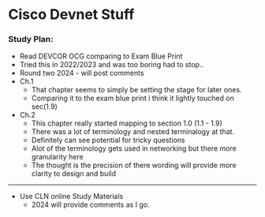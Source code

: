 # Cisco Devnet Stuff

### Study Plan:
- Read DEVCOR OCG comparing to Exam Blue Print
- Tried this in 2022/2023 and was too boring had to stop..
- Round two 2024 - will post comments
- Ch.1
	- That chapter seems to simply be setting the stage for later ones.
	- Comparing it to the exam blue print i think it lightly touched on sec(1.9)
- Ch.2 
	- This chapter really started mapping to section 1.0 (1.1 - 1.9)
	- There was a lot of terminology and nested terminalogy at that.
	- Definitely can see potential for tricky questions	
	- Alot of the terminology gets used in networking but there more granularity here
	- The thought is the precision of there wording will provide more clarity to design and build


---

- Use CLN online Study Materials
	- 2024 will provide comments as I go.

